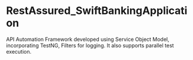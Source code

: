 # RestAssured_SwiftBankingApplication
API Automation Framework developed using Service Object Model, incorporating TestNG, Filters for logging. It also supports parallel test execution.
